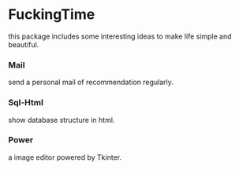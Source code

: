 # FuckingTime
this package includes some interesting ideas to make life simple and beautiful.

### Mail
send a personal mail of recommendation regularly.

### Sql-Html
show database structure in html.

### Power
a image editor powered by Tkinter.

